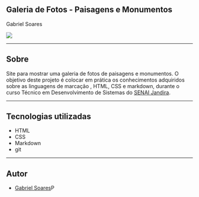 ## Galeria de Fotos - Paisagens e Monumentos

Gabriel Soares

![](image.png)

---

## Sobre
Site para mostrar uma galeria de fotos de paisagens e monumentos.
O objetivo deste projeto é colocar em prática os conhecimentos adquiridos sobre as linguagens de marcação , HTML, CSS e markdown, durante o curso Técnico em Desenvolvimento de Sistemas do [SENAI Jandira](https://sp.senai.br/unidade/jandira/).

---

## Tecnologias utilizadas
- HTML
- CSS
- Markdown
- git

---

## Autor
- [Gabriel Soares](https://www.linkedin.com/in/gabriel-soares-3098782b0/)P